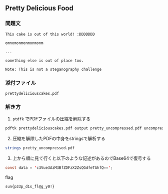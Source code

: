 ## Pretty Delicious Food
### 問題文
```
This cake is out of this world! :DDDDDDD

omnomonmonmonmonm

...

something else is out of place too.

Note: This is not a steganography challenge
```
### 添付ファイル
`prettydeliciouscakes.pdf`
### 解き方
1. `ptdfk` でPDFファイルの圧縮を解除する
```sh
pdftk prettydeliciouscakes.pdf output pretty_uncompressed.pdf uncompress
```
2. 圧縮を解除したPDFの中身をstringsで解析する
```sh
strings pretty_uncompressed.pdf
```

3. 上から順に見て行くと以下のような記述があるのでBase64で復号する
```java
const data = 'c3Vue3AzM3BfZDFzX2ZsQGdfeTAhfQ==';
```
flag
```
sun{p33p_d1s_fl@g_y0!}
```